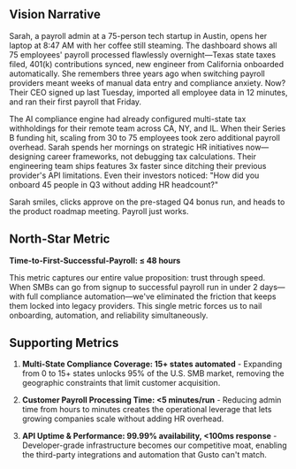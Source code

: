 ## Vision Narrative

Sarah, a payroll admin at a 75-person tech startup in Austin, opens her laptop at 8:47 AM with her coffee still steaming. The dashboard shows all 75 employees' payroll processed flawlessly overnight—Texas state taxes filed, 401(k) contributions synced, new engineer from California onboarded automatically. She remembers three years ago when switching payroll providers meant weeks of manual data entry and compliance anxiety. Now? Their CEO signed up last Tuesday, imported all employee data in 12 minutes, and ran their first payroll that Friday. 

The AI compliance engine had already configured multi-state tax withholdings for their remote team across CA, NY, and IL. When their Series B funding hit, scaling from 30 to 75 employees took zero additional payroll overhead. Sarah spends her mornings on strategic HR initiatives now—designing career frameworks, not debugging tax calculations. Their engineering team ships features 3x faster since ditching their previous provider's API limitations. Even their investors noticed: "How did you onboard 45 people in Q3 without adding HR headcount?" 

Sarah smiles, clicks approve on the pre-staged Q4 bonus run, and heads to the product roadmap meeting. Payroll just works.

## North-Star Metric

**Time-to-First-Successful-Payroll: ≤ 48 hours**

This metric captures our entire value proposition: trust through speed. When SMBs can go from signup to successful payroll run in under 2 days—with full compliance automation—we've eliminated the friction that keeps them locked into legacy providers. This single metric forces us to nail onboarding, automation, and reliability simultaneously.

## Supporting Metrics

1. **Multi-State Compliance Coverage: 15+ states automated** - Expanding from 0 to 15+ states unlocks 95% of the U.S. SMB market, removing the geographic constraints that limit customer acquisition.

2. **Customer Payroll Processing Time: <5 minutes/run** - Reducing admin time from hours to minutes creates the operational leverage that lets growing companies scale without adding HR overhead.

3. **API Uptime & Performance: 99.99% availability, <100ms response** - Developer-grade infrastructure becomes our competitive moat, enabling the third-party integrations and automation that Gusto can't match.